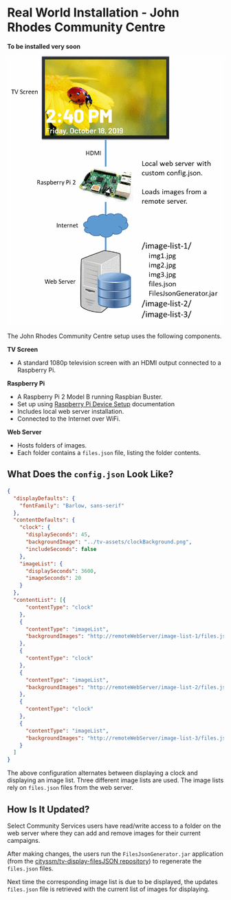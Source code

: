 # Real World Installation - John Rhodes Community Centre

**To be installed very soon**

![John Rhodes Setup](johnRhodes.png)

The John Rhodes Community Centre setup uses the following components.

**TV Screen**

- A standard 1080p television screen with an HDMI output connected to a Raspberry Pi.

**Raspberry Pi**

- A Raspberry Pi 2 Model B running Raspbian Buster.
- Set up using [Raspberry Pi Device Setup](../deviceSetup/raspberryPi.md) documentation
- Includes local web server installation.
- Connected to the Internet over WiFi.

**Web Server**

- Hosts folders of images.
- Each folder contains a `files.json` file, listing the folder contents.


## What Does the `config.json` Look Like?

```json
{
  "displayDefaults": {
    "fontFamily": "Barlow, sans-serif"
  },
  "contentDefaults": {
    "clock": {
      "displaySeconds": 45,
      "backgroundImage": "../tv-assets/clockBackground.png",
      "includeSeconds": false
    },
    "imageList": {
      "displaySeconds": 3600,
      "imageSeconds": 20
    }
  },
  "contentList": [{
      "contentType": "clock"
    },
    {
      "contentType": "imageList",
      "backgroundImages": "http://remoteWebServer/image-list-1/files.json"
    },
    {
      "contentType": "clock"
    },
    {
      "contentType": "imageList",
      "backgroundImages": "http://remoteWebServer/image-list-2/files.json"
    },
    {
      "contentType": "clock"
    },
    {
      "contentType": "imageList",
      "backgroundImages": "http://remoteWebServer/image-list-3/files.json"
    }
  ]
}

```

The above configuration alternates between displaying a clock and displaying an image list.
Three different image lists are used.  The image lists rely on `files.json` files
from the web server.


## How Is It Updated?

Select Community Services users have read/write access to a folder on the web server
where they can add and remove images for their current campaigns.

After making changes, the users run the `FilesJsonGenerator.jar` application
(from the [cityssm/tv-display-filesJSON repository](https://github.com/cityssm/tv-display-filesJSON))
to regenerate the `files.json` files.

Next time the corresponding image list is due to be displayed, the updates `files.json` file is
retrieved with the current list of images for displaying.
